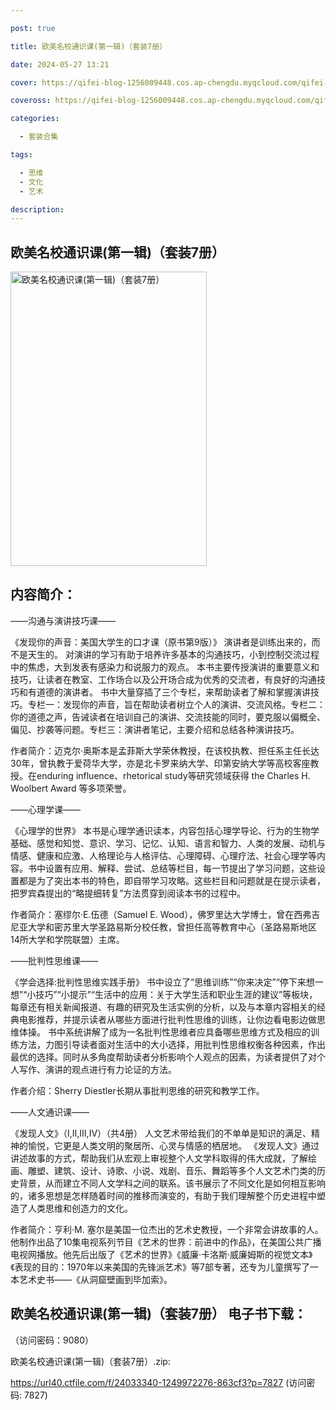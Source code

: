 ```yaml
---

post: true

title: 欧美名校通识课(第一辑)（套装7册）

date: 2024-05-27 13:21

cover: https://qifei-blog-1256009448.cos.ap-chengdu.myqcloud.com/qifei-blog/65eecdde9f345e8d035df73d.jpg

coveross: https://qifei-blog-1256009448.cos.ap-chengdu.myqcloud.com/qifei-blog/65eecdde9f345e8d035df73d.jpg

categories:

  - 套装合集

tags:

  - 思维
  - 文化
  - 艺术

description:
---
```


## 欧美名校通识课(第一辑)（套装7册）
<img alt="欧美名校通识课(第一辑)（套装7册） " class="aligncenter loading" data-was-processed="true" decoding="async" fetchpriority="high" height="471" src="https://qifei-blog-1256009448.cos.ap-chengdu.myqcloud.com/qifei-blog/65eecdde9f345e8d035df73d.jpg " style="cursor: zoom-in;" width="314"/>

## 内容简介：

——沟通与演讲技巧课——<br/>

《发现你的声音：美国大学生的口才课（原书第9版）》 演讲者是训练出来的，而不是天生的。 对演讲的学习有助于培养许多基本的沟通技巧，小到控制交流过程中的焦虑，大到发表有感染力和说服力的观点。 本书主要传授演讲的重要意义和技巧，让读者在教室、工作场合以及公开场合成为优秀的交流者，有良好的沟通技巧和有道德的演讲者。 书中大量穿插了三个专栏，来帮助读者了解和掌握演讲技巧。专栏一：发现你的声音，旨在帮助读者树立个人的演讲、交流风格。专栏二：你的道德之声，告诫读者在培训自己的演讲、交流技能的同时，要克服以偏概全、偏见、抄袭等问题。专栏三：演讲者笔记，主要介绍和总结各种演讲技巧。<br/>

作者简介：迈克尔·奥斯本是孟菲斯大学荣休教授，在该校执教、担任系主任长达30年，曾执教于爱荷华大学，亦是北卡罗来纳大学、印第安纳大学等高校客座教授。在enduring influence、rhetorical study等研究领域获得 the Charles H. Woolbert Award 等多项荣誉。<br/>

——心理学课——<br/>

《心理学的世界》 本书是心理学通识读本，内容包括心理学导论、行为的生物学基础、感觉和知觉、意识、学习、记忆、认知、语言和智力、人类的发展、动机与情感、健康和应激、人格理论与人格评估、心理障碍、心理疗法、社会心理学等内容。书中设置有应用、解释、尝试、总结等栏目，每一节提出了学习问题，这些设置都是为了突出本书的特色，即自带学习攻略。这些栏目和问题就是在提示读者，把罗宾森提出的“略提细转复”方法贯穿到阅读本书的过程中。<br/>

作者简介：塞缪尔·E.伍德（Samuel E. Wood），佛罗里达大学博士，曾在西弗吉尼亚大学和密苏里大学圣路易斯分校任教，曾担任高等教育中心（圣路易斯地区14所大学和学院联盟）主席。<br/>

——批判性思维课——<br/>

《学会选择:批判性思维实践手册》 书中设立了“思维训练”“你来决定”“停下来想一想”“小技巧”“小提示”“生活中的应用：关于大学生活和职业生涯的建议”等板块，每章还有相关新闻报道、有趣的研究及生活实例的分析，以及与本章内容相关的经典电影推荐，并提示读者从哪些方面进行批判性思维的训练，让你边看电影边做思维体操。 书中系统讲解了成为一名批判性思维者应具备哪些思维方式及相应的训练方法，力图引导读者面对生活中的大小选择，用批判性思维权衡各种因素，作出最优的选择。同时从多角度帮助读者分析影响个人观点的因素，为读者提供了对个人写作、演讲的观点进行有力论证的方法。<br/>

作者介绍：Sherry Diestler长期从事批判思维的研究和教学工作。<br/>

——人文通识课——<br/>

《发现人文》（Ⅰ,Ⅱ,Ⅲ,Ⅳ）（共4册） 人文艺术带给我们的不单单是知识的满足、精神的愉悦，它更是人类文明的聚居所、心灵与情感的栖居地。 《发现人文》通过讲述故事的方式，帮助我们从宏观上审视整个人文学科取得的伟大成就，了解绘画、雕塑、建筑、设计、诗歌、小说、戏剧、音乐、舞蹈等多个人文艺术门类的历史背景，从而建立不同人文学科之间的联系。该书展示了不同文化是如何相互影响的，诸多思想是怎样随着时间的推移而演变的，有助于我们理解整个历史进程中塑造了人类思维和创造力的文化。<br/>

作者简介：亨利·M. 塞尔是美国一位杰出的艺术史教授，一个非常会讲故事的人。他制作出品了10集电视系列节目《艺术的世界：前进中的作品》，在美国公共广播电视网播放。他先后出版了《艺术的世界》《威廉·卡洛斯·威廉姆斯的视觉文本》《表现的目的：1970年以来美国的先锋派艺术》等7部专著，还专为儿童撰写了一本艺术史书——《从洞窟壁画到毕加索》。

## 欧美名校通识课(第一辑)（套装7册） 电子书下载：

 （访问密码：9080）

欧美名校通识课(第一辑)（套装7册）.zip: 

https://url40.ctfile.com/f/24033340-1249972276-863cf3?p=7827 (访问密码: 7827)
